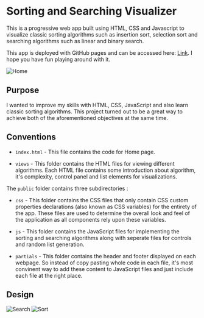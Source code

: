 # Sorting and Searching Visualizer

This is a progressive web app built using HTML, CSS and Javascript to visualize classic sorting algorithms such as insertion sort, selection sort and searching algorithms such as linear and binary search.

This app is deployed with GitHub pages and can be accessed here: [Link](https://anandman03.github.io/sorting-and-searching-visualizer/). I hope you have fun playing around with it.

![Home](https://github.com/anandman03/sorting-and-searching-visualizer/blob/master/assets/images/home.PNG)

## Purpose

I wanted to improve my skills with HTML, CSS, JavaScript and also learn classic sorting algorithms. This project turned out to be a great way to achieve both of the aforementioned objectives at the same time.

## Conventions

* `index.html` - This file contains the code for Home page.

* `views` - This folder contains the HTML files for viewing different algorithms. Each HTML file contains some introduction about algorithm, it's complexity, control panel and list elements for visualizations.

The `public` folder contains three subdirectories : 

* `css` - This folder contains the CSS files that only contain CSS custom properties declarations (also known as CSS variables) for the entirety of the app. These files are used to determine the overall look and feel of the application as all components rely upon these variables.

* `js` - This folder contains the JavaScript files for implementing the sorting and searching algorithms along with seperate files for controls and random list generation.

* `partials` - This folder contains the header and footer displayed on each webpage. So instead of copy pasting whole code in each file, it's most convinent way to add these content to JavaScript files and just include each file at the right place.

## Design

![Search](https://github.com/anandman03/sorting-and-searching-visualizer/blob/master/assets/images/search.PNG)
![Sort](https://github.com/anandman03/sorting-and-searching-visualizer/blob/master/assets/images/sort.PNG)